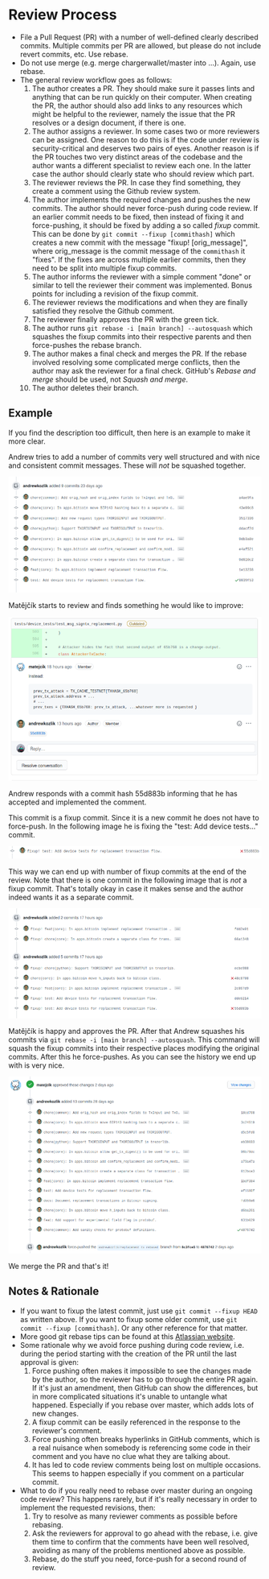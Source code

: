 # Review Process

- File a Pull Request (PR) with a number of well-defined clearly described commits.
  Multiple commits per PR are allowed, but please do not include revert commits, etc. Use rebase.
- Do not use merge (e.g. merge chargerwallet/master into ...). Again, use rebase.
- The general review workflow goes as follows:
  1. The author creates a PR. They should make sure it passes lints and anything that can be run
     quickly on their computer. When creating the PR, the author should also add links to any resources
     which might be helpful to the reviewer, namely the issue that the PR resolves or a design document,
     if there is one.
  2. The author assigns a reviewer. In some cases two or more reviewers can be assigned. One reason to do
     this is if the code under review is security-critical and deserves two pairs of eyes. Another reason
     is if the PR touches two very distinct areas of the codebase and the author wants a different specialist
     to review each one. In the latter case the author should clearly state who should review which part.
  3. The reviewer reviews the PR. In case they find something, they create a comment using the Github review
     system.
  4. The author implements the required changes and pushes the new commits. The author should never
     force-push during code review. If an earlier commit needs to be fixed, then instead of fixing it and
     force-pushing, it should be fixed by adding a so called _fixup_ commit. This can be done by
     `git commit --fixup [commithash]` which creates a new commit with the message "fixup! [orig_message]",
     where orig_message is the commit message of the `commithash` it "fixes". If the fixes are across
     multiple earlier commits, then they need to be split into multiple fixup commits.
  5. The author informs the reviewer with a simple comment "done" or similar to tell the reviewer
     their comment was implemented. Bonus points for including a revision of the fixup commit.
  6. The reviewer reviews the modifications and when they are finally satisfied they resolve the Github
     comment.
  7. The reviewer finally approves the PR with the green tick.
  8. The author runs `git rebase -i [main branch] --autosquash` which squashes the fixup commits into
     their respective parents and then force-pushes the rebase branch.
  9. The author makes a final check and merges the PR. If the rebase involved resolving some complicated
     merge conflicts, then the author may ask the reviewer for a final check. GitHub's _Rebase and merge_
     should be used, not _Squash and merge_.
  10. The author deletes their branch.

## Example

If you find the description too difficult, then here is an example to make it more clear.

Andrew tries to add a number of commits very well structured and with nice and consistent commit
messages. These will _not_ be squashed together.

![](review-1.png)

Matějčík starts to review and finds something he would like to improve:

![](review-2.png)

Andrew responds with a commit hash 55d883b informing that he has accepted and implemented the
comment.

This commit is a fixup commit. Since it is a new commit he does not have to force-push. In the
following image he is fixing the "test: Add device tests..." commit.

![](review-3.png)

This way we can end up with number of fixup commits at the end of the review. Note that there is one commit in the following image that is _not_ a fixup commit. That's totally okay in case it makes sense and the author indeed wants it as a separate commit.

![](review-4.png)

Matějčík is happy and approves the PR. After that Andrew squashes his commits via `git rebase -i [main branch] --autosquash`. This command will squash the fixup commits into their respective places modifying the original commits. After this he force-pushes. As you can see the history we end up with is very nice.

![](review-5.png)

We merge the PR and that's it!

## Notes & Rationale

- If you want to fixup the latest commit, just use `git commit --fixup HEAD` as written above. If you want to fixup some older commit, use `git commit --fixup [commithash]`. Or any other reference for that matter.
- More good git rebase tips can be found at this [Atlassian website](https://www.atlassian.com/git/tutorials/rewriting-history/git-rebase).
- Some rationale why we avoid force pushing during code review, i.e. during the period starting with the creation of the PR until the last approval is given:
  1. Force pushing often makes it impossible to see the changes made by the author, so the reviewer has to go through the entire PR again. If it's just an amendment, then GitHub can show the differences, but in more complicated situations it's unable to untangle what happened. Especially if you rebase over master, which adds lots of new changes.
  2. A fixup commit can be easily referenced in the response to the reviewer's comment.
  3. Force pushing often breaks hyperlinks in GitHub comments, which is a real nuisance when somebody is referencing some code in their comment and you have no clue what they are talking about.
  4. It has led to code review comments being lost on multiple occasions. This seems to happen especially if you comment on a particular commit.
- What to do if you really need to rebase over master during an ongoing code review? This happens rarely, but if it's really necessary in order to implement the requested revisions, then:
  1. Try to resolve as many reviewer comments as possible before rebasing.
  2. Ask the reviewers for approval to go ahead with the rebase, i.e. give them time to confirm that the comments have been well resolved, avoiding as many of the problems mentioned above as possible.
  3. Rebase, do the stuff you need, force-push for a second round of review.
